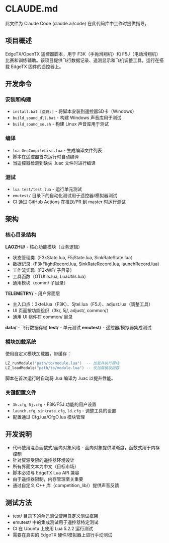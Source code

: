 # CLAUDE.md

此文件为 Claude Code (claude.ai/code) 在此代码库中工作时提供指导。

## 项目概述

EdgeTX/OpenTX 遥控器脚本，用于 F3K（手抛滑翔机）和 F5J（电动滑翔机）比赛和训练辅助。该项目提供飞行数据记录、遥测显示和飞机调整工具，运行在搭载 EdgeTX 固件的遥控器上。

## 开发命令

### 安装和构建
- `install.bat [盘符:]` - 将脚本安装到遥控器SD卡（Windows）
- `build_sound_dll.bat` - 构建 Windows 声音库用于测试
- `build_sound_so.sh` - 构建 Linux 声音库用于测试

### 编译
- `lua GenCompileList.lua` - 生成编译文件列表
- 脚本在遥控器首次运行时自动编译
- 当遥控器检测到缺失 .luac 文件时进行编译

### 测试
- `lua test/test.lua` - 运行单元测试
- `emutest/` 目录下的自动化测试用于遥控器/模拟器测试
- CI 通过 GitHub Actions 在推送/PR 到 master 时运行测试

## 架构

### 核心目录结构

**LAOZHU/** - 核心功能模块（业务逻辑）
- 状态管理类（F3kState.lua, F5jState.lua, SinkRateState.lua）
- 数据记录（F3kFlightRecord.lua, SinkRateRecord.lua, launchRecord.lua）
- 工作流实现（F3kWF/ 子目录）
- 工具函数（OTUtils.lua, LuaUtils.lua）
- 通用模块（comm/ 子目录）

**TELEMETRY/** - 用户界面层
- 主入口点：3ktel.lua（F3K）、5jtel.lua（F5J）、adjust.lua（调整工具）
- UI 页面按功能组织（3k/, 5j/, adjust/, common/）
- 通用 UI 组件在 common/ 目录

**data/** - 飞行数据存储
**test/** - 单元测试
**emutest/** - 遥控器/模拟器集成测试

### 模块加载系统

使用自定义模块加载器，带缓存：
```lua
LZ_runModule("path/to/module.lua")  -- 加载并执行模块
LZ_loadModule("path/to/module.lua") -- 仅加载模块函数
```

脚本在首次运行时自动将 .lua 编译为 .luac 以提升性能。

### 关键配置文件

- `3k.cfg`, `5j.cfg` - F3K/F5J 功能的用户设置
- `launch.cfg`, `sinkrate.cfg`, `ld.cfg` - 调整工具的设置
- 配置通过 Cfg.lua/CfgO.lua 模块管理

## 开发说明

- 代码使用混合函数式/面向对象风格 - 面向对象提供清晰度，函数式用于内存控制
- 针对资源受限的遥控器环境设计
- 所有界面文本为中文（目标市场）
- 脚本必须与 EdgeTX Lua API 兼容
- 由于遥控器限制，内存管理至关重要
- 通过自定义 C++ 库（competition_lib/）提供声音反馈

## 测试方法

- test/ 目录下的单元测试使用自定义测试框架
- emutest/ 中的集成测试用于遥控器特定测试
- CI 在 Ubuntu 上使用 Lua 5.2.2 运行测试
- 需要在真实的 EdgeTX 硬件/模拟器上进行手动测试